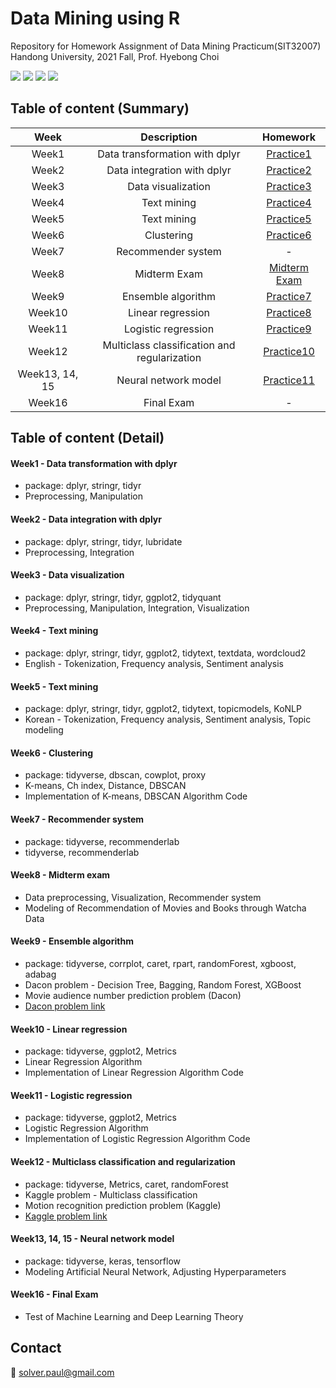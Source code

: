 # Data Mining using R
Repository for Homework Assignment of Data Mining Practicum(SIT32007) <br/>
Handong University, 2021 Fall, Prof. Hyebong Choi

<img src="https://img.shields.io/badge/R-green?style=flat&logo=R&logoColor=276DC3"/> <img src="https://img.shields.io/badge/RStudio-red?style=flat&logo=RStudio&logoColor=75AADB"/> <img src="https://img.shields.io/badge/Excel-yellow?style=flat&logo=Microsoft Excel&logoColor=217346"/> <img src="https://img.shields.io/badge/Plotly-pink?style=flat&logo=Plotly&logoColor=3F4F75"/>

## Table of content (Summary)

|Week|Description|Homework|
|:---:|:---:|:---:|
|Week1|Data transformation with dplyr|[Practice1](https://github.com/Paul-scpark/Data_Mining_Practicum_R/blob/main/Week01/01_Homework.html)|
|Week2|Data integration with dplyr|[Practice2](https://github.com/Paul-scpark/Data_Mining_Practicum_R/blob/main/Week02/02_Homework.html)|
|Week3|Data visualization|[Practice3](https://github.com/Paul-scpark/Data_Mining_Practicum_R/blob/main/Week03/03_Homework.html)|
|Week4|Text mining|[Practice4](https://github.com/Paul-scpark/Data_Mining_Practicum_R/blob/main/Week04/04_Homework.html)|
|Week5|Text mining|[Practice5](https://github.com/Paul-scpark/Data_Mining_Practicum_R/blob/main/Week05/05_Homework_Team1.pdf)|
|Week6|Clustering|[Practice6](https://github.com/Paul-scpark/Data_Mining_Practicum_R/blob/main/Week06/06_Homework.html)|
|Week7|Recommender system|-|
|Week8|Midterm Exam|[Midterm Exam](https://github.com/Paul-scpark/Data_Mining_Practicum_R/blob/main/Week08_Midterm/08_Midterm.pdf)|
|Week9|Ensemble algorithm|[Practice7](https://github.com/Paul-scpark/Data_Mining_Practicum_R/blob/main/Week09/09_Homework.html)|
|Week10|Linear regression|[Practice8](https://github.com/Paul-scpark/Data_Mining_Practicum_R/blob/main/Week10/10_Homework.html)|
|Week11|Logistic regression|[Practice9](https://github.com/Paul-scpark/Data_Mining_Practicum_R/blob/main/Week11/11_Homework.html)|
|Week12|Multiclass classification and regularization|[Practice10](https://github.com/Paul-scpark/Data_Mining_Practicum_R/blob/main/Week12/12_Homework.html)|
|Week13, 14, 15|Neural network model|[Practice11](https://github.com/Paul-scpark/Data_Mining_Practicum_R/blob/main/Week13%2C%2014%2C%2015/13_Homework.html)|
|Week16|Final Exam|-|


## Table of content (Detail)

#### Week1 - Data transformation with dplyr
- package: dplyr, stringr, tidyr
- Preprocessing, Manipulation

#### Week2 - Data integration with dplyr
- package: dplyr, stringr, tidyr, lubridate
- Preprocessing, Integration

#### Week3 - Data visualization
- package: dplyr, stringr, tidyr, ggplot2, tidyquant
- Preprocessing, Manipulation, Integration, Visualization

#### Week4 - Text mining
- package: dplyr, stringr, tidyr, ggplot2, tidytext, textdata, wordcloud2
- English - Tokenization, Frequency analysis, Sentiment analysis

#### Week5 - Text mining
- package: dplyr, stringr, tidyr, ggplot2, tidytext, topicmodels, KoNLP
- Korean - Tokenization, Frequency analysis, Sentiment analysis, Topic modeling 

#### Week6 - Clustering
- package: tidyverse, dbscan, cowplot, proxy
- K-means, Ch index, Distance, DBSCAN
- Implementation of K-means, DBSCAN Algorithm Code

#### Week7 - Recommender system
- package: tidyverse, recommenderlab
- tidyverse, recommenderlab

#### Week8 - Midterm exam
- Data preprocessing, Visualization, Recommender system
- Modeling of Recommendation of Movies and Books through Watcha Data

#### Week9 - Ensemble algorithm
- package: tidyverse, corrplot, caret, rpart, randomForest, xgboost, adabag
- Dacon problem - Decision Tree, Bagging, Random Forest, XGBoost
- Movie audience number prediction problem (Dacon)
- [Dacon problem link](https://dacon.io/competitions/official/235536/overview/description)

#### Week10 - Linear regression
- package: tidyverse, ggplot2, Metrics
- Linear Regression Algorithm
- Implementation of Linear Regression Algorithm Code

#### Week11 - Logistic regression
- package: tidyverse, ggplot2, Metrics
- Logistic Regression Algorithm
- Implementation of Logistic Regression Algorithm Code

#### Week12 - Multiclass classification and regularization
- package: tidyverse, Metrics, caret, randomForest
- Kaggle problem - Multiclass classification
- Motion recognition prediction problem (Kaggle)
- [Kaggle problem link](https://naver.com)

#### Week13, 14, 15 - Neural network model
- package: tidyverse, keras, tensorflow
- Modeling Artificial Neural Network, Adjusting Hyperparameters

#### Week16 - Final Exam
- Test of Machine Learning and Deep Learning Theory

## Contact
:email: solver.paul@gmail.com
